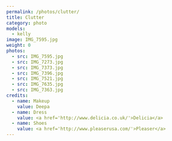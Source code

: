 ```yaml
---
permalink: /photos/clutter/
title: Clutter
category: photo
models:
  - kelly
image: IMG_7595.jpg
weight: 0
photos:
  - src: IMG_7595.jpg
  - src: IMG_7273.jpg
  - src: IMG_7373.jpg
  - src: IMG_7396.jpg
  - src: IMG_7521.jpg
  - src: IMG_7635.jpg
  - src: IMG_7363.jpg
credits:
  - name: Makeup
    value: Deepa
  - name: Dress
    value: <a href='http://www.delicia.co.uk/'>Delicia</a>
  - name: Shoes
    value: <a href='http://www.pleaserusa.com/'>Pleaser</a>
---
```

